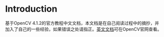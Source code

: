 # Introduction
基于OpenCV 4.1.2的官方教程中文文档，本文档是在自己阅读过程中的摘抄，并加入了自己的一些经验，如果错误之处请指正。[英文文档](https://docs.opencv.org/4.1.2/d9/df8/tutorial_root.html)可在OpenCV官网查看。

